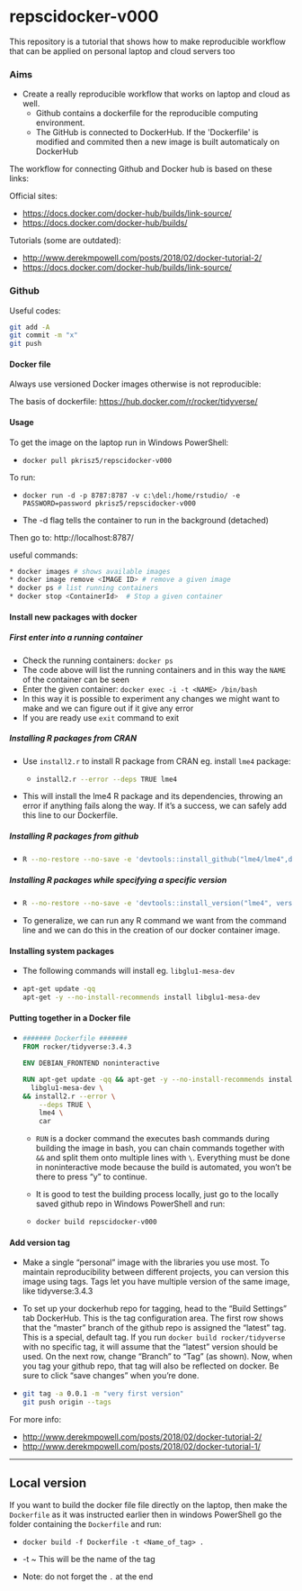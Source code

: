 # repscidocker-v000
This repository is a tutorial that shows how to make reproducible workflow that can be applied on personal laptop and cloud servers too 

### Aims

* Create a really reproducible workflow that works on laptop and cloud as well.
  * Github contains a dockerfile for the reproducible computing environment.
  * The GitHub is connected to DockerHub. If the 'Dockerfile' is modified and commited then a new image is built automaticaly on DockerHub 

The workflow for connecting Github and Docker hub is based on these links:

Official sites:

* https://docs.docker.com/docker-hub/builds/link-source/
* https://docs.docker.com/docker-hub/builds/

Tutorials (some are outdated):

* http://www.derekmpowell.com/posts/2018/02/docker-tutorial-2/
* https://docs.docker.com/docker-hub/builds/link-source/

### Github

Useful codes:

``` bash
git add -A
git commit -m "x"
git push
```



#### Docker file

Always use versioned Docker images otherwise is not reproducible:

The basis of dockerfile: https://hub.docker.com/r/rocker/tidyverse/


#### Usage 
To get the image on the laptop run in Windows PowerShell:

* `docker pull pkrisz5/repscidocker-v000`

To run:

* `docker run -d -p 8787:8787 -v c:\del:/home/rstudio/ -e PASSWORD=password pkrisz5/repscidocker-v000`

* The -d flag tells the container to run in the background (detached)

 

Then go to: http://localhost:8787/

useful commands:

``` bash
* docker images # shows available images
* docker image remove <IMAGE ID> # remove a given image
* docker ps # list running containers
* docker stop <ContainerId>  # Stop a given container
```

#### Install new packages with docker

##### First enter into a running container

   * Check the running containers: ```docker ps```
   * The code above will list the running containers and in this way the `NAME` of the container can be seen
   * Enter the given container: `docker exec -i -t <NAME> /bin/bash`
   * In this way it is possible to experiment any changes we might want to make and we can figure out if it give any error
   * If you are ready use `exit` command to exit

##### Installing R packages from CRAN

* Use `install2.r` to install R package from CRAN eg. install `lme4` package:
  * ```bash
  	install2.r --error --deps TRUE lme4
  	```
* This will install the lme4 R package and its dependencies, throwing an error if anything fails along the way. If it’s a success, we can safely add this line to our Dockerfile.

##### Installing R packages from github

* ```bash
  R --no-restore --no-save -e 'devtools::install_github("lme4/lme4",dependencies=TRUE)'
  ```

##### Installing R packages while specifying a specific version

* ```bash
  R --no-restore --no-save -e 'devtools::install_version("lme4", version="1.1-14")'
  ```

* To generalize, we can run any R command we want from the command line and we can do this in the creation of our docker container image.

#### Installing system packages

* The following commands will install eg. `libglu1-mesa-dev`

* ``` bash
  apt-get update -qq
  apt-get -y --no-install-recommends install libglu1-mesa-dev
  ```

#### Putting together in a Docker file

* ``` dockerfile
  ####### Dockerfile #######
  FROM rocker/tidyverse:3.4.3
  
  ENV DEBIAN_FRONTEND noninteractive
  
  RUN apt-get update -qq && apt-get -y --no-install-recommends install \
  	libglu1-mesa-dev \
  && install2.r --error \
      --deps TRUE \
      lme4 \
      car
  ```

  * `RUN` is a docker command the executes bash commands during building the image in bash, you can chain commands together with `&&` and split them onto multiple lines with `\`. Everything must be done in noninteractive mode because the build is automated, you won’t be there to press “y” to continue.

  * It is good to test the building process locally, just go to the locally saved github repo in Windows PowerShell and run:

  * ```bash
    docker build repscidocker-v000
    ```

#### Add version tag

* Make a single “personal” image with the libraries you use most. To maintain reproducibility between different projects, you can version this image using tags. Tags let you have multiple version of the same image, like tidyverse:3.4.3 

* To set up your dockerhub repo for tagging, head to the “Build Settings” tab DockerHub. This is the tag configuration area. The first row shows that the “master” branch of the github repo is assigned the “latest” tag. This is a special, default tag. If you run `docker build rocker/tidyverse` with no specific tag, it will assume that the “latest” version should be used. On the next row, change “Branch” to “Tag” (as shown). Now, when you tag your github repo, that tag will also be reflected on docker. Be sure to click “save changes” when you’re done.

* ```bash
  git tag -a 0.0.1 -m "very first version"
  git push origin --tags
  ```

For more info:

* http://www.derekmpowell.com/posts/2018/02/docker-tutorial-2/
* http://www.derekmpowell.com/posts/2018/02/docker-tutorial-1/


****
## Local version

If you want to build the docker file file directly on the laptop, then make the `Dockerfile` as it was instructed earlier then in windows PowerShell go the folder containing the `Dockerfile` and run:

* `docker build -f Dockerfile -t <Name_of_tag> . `

* -t ~ This will be the name of the tag
* Note: do not forget the `.` at the end
